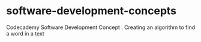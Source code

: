 # software-development-concepts
Codecademy Software Development Concept . Creating an algorithm to find a word in a text
